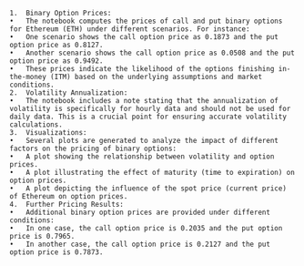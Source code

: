 	1.	Binary Option Prices:
	•	The notebook computes the prices of call and put binary options for Ethereum (ETH) under different scenarios. For instance:
	•	One scenario shows the call option price as 0.1873 and the put option price as 0.8127.
	•	Another scenario shows the call option price as 0.0508 and the put option price as 0.9492.
	•	These prices indicate the likelihood of the options finishing in-the-money (ITM) based on the underlying assumptions and market conditions.
	2.	Volatility Annualization:
	•	The notebook includes a note stating that the annualization of volatility is specifically for hourly data and should not be used for daily data. This is a crucial point for ensuring accurate volatility calculations.
	3.	Visualizations:
	•	Several plots are generated to analyze the impact of different factors on the pricing of binary options:
	•	A plot showing the relationship between volatility and option prices.
	•	A plot illustrating the effect of maturity (time to expiration) on option prices.
	•	A plot depicting the influence of the spot price (current price) of Ethereum on option prices.
	4.	Further Pricing Results:
	•	Additional binary option prices are provided under different conditions:
	•	In one case, the call option price is 0.2035 and the put option price is 0.7965.
	•	In another case, the call option price is 0.2127 and the put option price is 0.7873.
